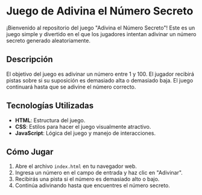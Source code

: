 # Juego de Adivina el Número Secreto

¡Bienvenido al repositorio del juego "Adivina el Número Secreto"! Este es un juego simple y divertido en el que los jugadores intentan adivinar un número secreto generado aleatoriamente.

## Descripción

El objetivo del juego es adivinar un número entre 1 y 100. El jugador recibirá pistas sobre si su suposición es demasiado alta o demasiado baja. El juego continuará hasta que se adivine el número correcto.

## Tecnologías Utilizadas

- **HTML**: Estructura del juego.
- **CSS**: Estilos para hacer el juego visualmente atractivo.
- **JavaScript**: Lógica del juego y manejo de interacciones.

## Cómo Jugar

1. Abre el archivo `index.html` en tu navegador web.
2. Ingresa un número en el campo de entrada y haz clic en "Adivinar".
3. Recibirás una pista si el número es demasiado alto o bajo.
4. Continúa adivinando hasta que encuentres el número secreto.
